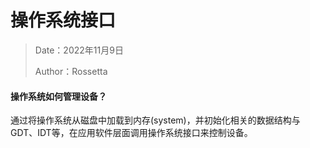 # 操作系统接口

> Date：2022年11月9日
>
> Author：Rossetta

#### 操作系统如何管理设备？

通过将操作系统从磁盘中加载到内存(system)，并初始化相关的数据结构与GDT、IDT等，在应用软件层面调用操作系统接口来控制设备。